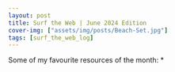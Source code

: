 ```yaml
---
layout: post
title: Surf the Web | June 2024 Edition
cover-img: ["assets/img/posts/Beach-Set.jpg"]
tags: [surf_the_web_log]
---
```


Some of my favourite resources of the month:
* 
